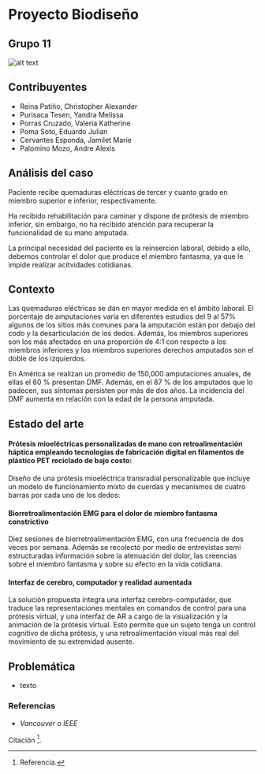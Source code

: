 # Proyecto Biodiseño 
## Grupo 11
                           
![alt text](https://static.vecteezy.com/system/resources/thumbnails/000/429/993/small/ArtificialIntelligence_03.jpg "Logo Title Text 1")

## Contribuyentes
* Reina Patiño, Christopher Alexander
* Purisaca Tesen, Yandra Melissa
* Porras Cruzado, Valeria Katherine
* Poma Soto, Eduardo Julian
* Cervantes Esponda, Jamilet Marie
* Palomino Mozo, Andre Alexis

## Análisis del caso
Paciente recibe quemaduras eléctricas de tercer y cuanto grado en miembro superior e inferior, respectivamente. 

Ha recibido rehabilitación para caminar y dispone de prótesis de miembro inferior, sin embargo, no ha recibido atención para recuperar la funcionalidad de su mano amputada.

La principal necesidad del paciente es la reinserción laboral, debido a ello, debemos controlar el dolor que produce el miembro fantasma, ya que le impide realizar acitvidades cotidianas. 

## Contexto
Las quemaduras eléctricas se dan en mayor medida en el ámbito laboral. El porcentaje de amputaciones varía en diferentes estudios del 9 al 57% algunos de los sitios más comunes para la amputación están por debajo del codo y la desarticulación de los dedos. Además, los miembros superiores son los más afectados en una proporción de 4:1 con respecto a los miembros inferiores y los miembros superiores derechos amputados son el doble de los izquierdos.

En América se realizan un promedio de 150,000 amputaciones anuales, de ellas el 60 % presentan DMF. Además, en el 87 % de los amputados que lo padecen, sus síntomas persisten por más de dos años. La incidencia del DMF aumenta en relación con la edad de la persona amputada. 

## Estado del arte
#### Prótesis mioeléctricas personalizadas de mano con retroalimentación háptica empleando tecnologías de fabricación digital en filamentos de plástico PET reciclado de bajo costo:
Diseño de una prótesis mioeléctrica transradial personalizable que incluye un modelo de funcionamiento mixto de cuerdas y mecanismos de cuatro barras por cada uno de los dedos:

#### Biorretroalimentación EMG para el dolor de miembro fantasma constrictivo
Diez sesiones de biorretroalimentación EMG, con una frecuencia de dos veces por semana. Además se recolectó por medio de entrevistas semi estructuradas información sobre la atenuación del dolor, las creencias sobre el miembro fantasma y sobre su efecto en la vida cotidiana. 

#### Interfaz de cerebro, computador y realidad aumentada
La solución propuesta integra una interfaz cerebro-computador, que traduce las representaciones mentales en comandos de control para una prótesis virtual, y una interfaz de AR a cargo de la visualización y la animación de la prótesis virtual. Esto permite que un sujeto tenga un control cognitivo de dicha prótesis, y una retroalimentación visual más real del movimiento de su extremidad ausente. 

## Problemática
- texto

### Referencias
- *Vancouver o IEEE*
  
Citación [^1].
 

[^1]: Referencia.
